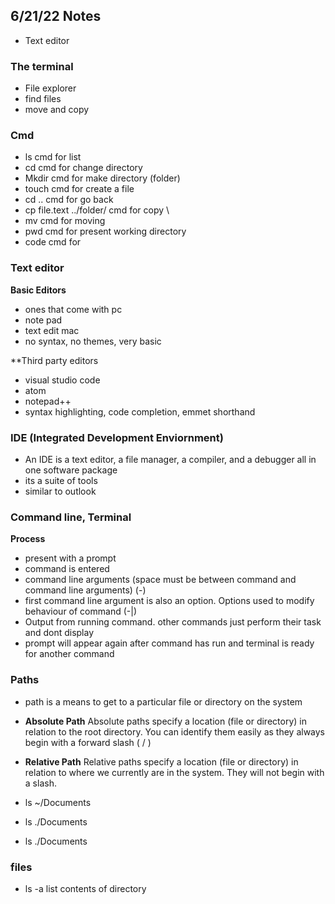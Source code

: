 ## 6/21/22 Notes

+ Text editor

### The terminal
  
  + File explorer
  + find files
  + move and copy

### Cmd
  + ls cmd for list
  + cd cmd for change directory
  + Mkdir cmd for make directory (folder)
  + touch cmd for create a file
  + cd .. cmd for go back
  + cp file.text ../folder/ cmd for copy \
  + mv cmd for moving
  + pwd cmd for present working directory
  + code cmd for 
  
### Text editor
  **Basic Editors**
  + ones that come with pc 
  + note pad
  + text edit mac
  + no syntax, no themes, very basic
  
  **Third party editors
  + visual studio code
  + atom
  + notepad++
  + syntax highlighting, code completion, emmet shorthand

### IDE (Integrated Development Enviornment)
	
  + An IDE is a text editor, a file manager, a compiler, and a debugger all in one software package
  + its a suite of tools
  + similar to outlook
	
### Command line, Terminal
	
  **Process**
  + present with a prompt
  + command is entered
  + command line arguments (space must be between command and command line arguments) (-)
  + first command line argument is also an option. Options used to modify behaviour of command (-|)
  + Output from running command. other commands just perform their task and dont display
  + prompt will appear again after command has run and terminal is ready for another command

### Paths
	
  + path is a means to get to a particular file or directory on the system
	
  + **Absolute Path** Absolute paths specify a location (file or directory) in relation to the root directory.
	You can identify them easily as they always begin with a forward slash ( / )
	
  + **Relative Path** Relative paths specify a location (file or directory) in relation to where we currently
	are in the system. They will not begin with a slash.
	
  + ls ~/Documents
  + ls ./Documents
  + ls ./Documents
	
### files
	
  + ls -a list contents of directory
  
